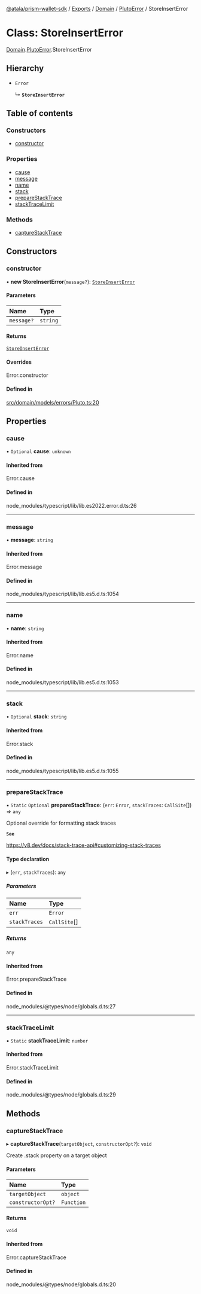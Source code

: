[@atala/prism-wallet-sdk](../README.md) / [Exports](../modules.md) / [Domain](../modules/Domain.md) / [PlutoError](../modules/Domain.PlutoError.md) / StoreInsertError

# Class: StoreInsertError

[Domain](../modules/Domain.md).[PlutoError](../modules/Domain.PlutoError.md).StoreInsertError

## Hierarchy

- `Error`

  ↳ **`StoreInsertError`**

## Table of contents

### Constructors

- [constructor](Domain.PlutoError.StoreInsertError.md#constructor)

### Properties

- [cause](Domain.PlutoError.StoreInsertError.md#cause)
- [message](Domain.PlutoError.StoreInsertError.md#message)
- [name](Domain.PlutoError.StoreInsertError.md#name)
- [stack](Domain.PlutoError.StoreInsertError.md#stack)
- [prepareStackTrace](Domain.PlutoError.StoreInsertError.md#preparestacktrace)
- [stackTraceLimit](Domain.PlutoError.StoreInsertError.md#stacktracelimit)

### Methods

- [captureStackTrace](Domain.PlutoError.StoreInsertError.md#capturestacktrace)

## Constructors

### constructor

• **new StoreInsertError**(`message?`): [`StoreInsertError`](Domain.PlutoError.StoreInsertError.md)

#### Parameters

| Name | Type |
| :------ | :------ |
| `message?` | `string` |

#### Returns

[`StoreInsertError`](Domain.PlutoError.StoreInsertError.md)

#### Overrides

Error.constructor

#### Defined in

[src/domain/models/errors/Pluto.ts:20](https://github.com/hyperledger/identus-edge-agent-sdk-ts/blob/2cdbf1ede368164be3dd56f3e362e76e94d48b48/src/domain/models/errors/Pluto.ts#L20)

## Properties

### cause

• `Optional` **cause**: `unknown`

#### Inherited from

Error.cause

#### Defined in

node_modules/typescript/lib/lib.es2022.error.d.ts:26

___

### message

• **message**: `string`

#### Inherited from

Error.message

#### Defined in

node_modules/typescript/lib/lib.es5.d.ts:1054

___

### name

• **name**: `string`

#### Inherited from

Error.name

#### Defined in

node_modules/typescript/lib/lib.es5.d.ts:1053

___

### stack

• `Optional` **stack**: `string`

#### Inherited from

Error.stack

#### Defined in

node_modules/typescript/lib/lib.es5.d.ts:1055

___

### prepareStackTrace

▪ `Static` `Optional` **prepareStackTrace**: (`err`: `Error`, `stackTraces`: `CallSite`[]) => `any`

Optional override for formatting stack traces

**`See`**

https://v8.dev/docs/stack-trace-api#customizing-stack-traces

#### Type declaration

▸ (`err`, `stackTraces`): `any`

##### Parameters

| Name | Type |
| :------ | :------ |
| `err` | `Error` |
| `stackTraces` | `CallSite`[] |

##### Returns

`any`

#### Inherited from

Error.prepareStackTrace

#### Defined in

node_modules/@types/node/globals.d.ts:27

___

### stackTraceLimit

▪ `Static` **stackTraceLimit**: `number`

#### Inherited from

Error.stackTraceLimit

#### Defined in

node_modules/@types/node/globals.d.ts:29

## Methods

### captureStackTrace

▸ **captureStackTrace**(`targetObject`, `constructorOpt?`): `void`

Create .stack property on a target object

#### Parameters

| Name | Type |
| :------ | :------ |
| `targetObject` | `object` |
| `constructorOpt?` | `Function` |

#### Returns

`void`

#### Inherited from

Error.captureStackTrace

#### Defined in

node_modules/@types/node/globals.d.ts:20
